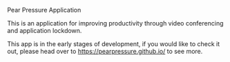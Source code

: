 Pear Pressure Application

This is an application for improving productivity through video conferencing and application lockdown. 

This app is in the early stages of development, if you would like to check it out, please head over to https://pearpressure.github.io/ to see more.

